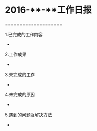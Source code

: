# 2016-**-**工作日报
====================

1.已完成的工作内容

*

2.工作成果

  *
  
3.未完成的工作

  *
  
4.未完成的原因

  *
  
5.遇到的问题及解决方法

  * 
